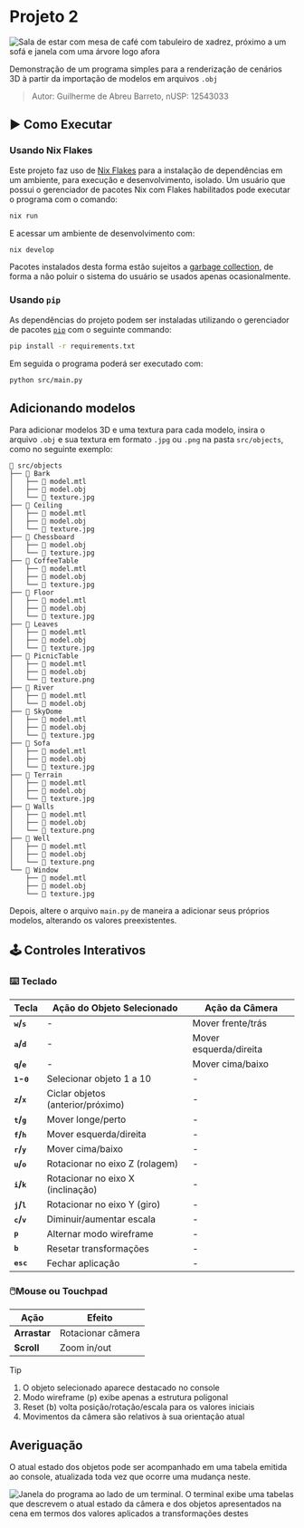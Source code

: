 # Projeto 2

![Sala de estar com mesa de café com tabuleiro de xadrez, próximo a um sofá e janela com uma
árvore logo afora](imgs/snapshot_2025-05-11_23-35-21.png)

Demonstração de um programa simples para a renderização de cenários 3D à partir
da importação de modelos em arquivos `.obj`

> Autor: Guilherme de Abreu Barreto, nUSP: 12543033

## ▶️ Como Executar

### Usando Nix Flakes

Este projeto faz uso de [Nix Flakes](https://nixos.wiki/wiki/flakes) para a
instalação de dependências em um ambiente, para execução e desenvolvimento,
isolado. Um usuário que possui o gerenciador de pacotes Nix com Flakes
habilitados pode executar o programa com o comando:

```bash
nix run
```

E acessar um ambiente de desenvolvimento com:

```bash
nix develop
```

Pacotes instalados desta forma estão sujeitos a
[garbage collection](https://nix.dev/manual/nix/2.28/package-management/garbage-collection.html),
de forma a não poluir o sistema do usuário se usados apenas ocasionalmente.

### Usando `pip`

As dependências do projeto podem ser instaladas utilizando o gerenciador de
pacotes [`pip`](https://pypi.org/project/pip/) com o seguinte commando:

```bash
pip install -r requirements.txt
```

Em seguida o programa poderá ser executado com:

```bash
python src/main.py
```

## Adicionando modelos

Para adicionar modelos 3D e uma textura para cada modelo, insira o arquivo
`.obj` e sua textura em formato `.jpg` ou `.png` na pasta `src/objects`, como no
seguinte exemplo:

```
 src/objects
├──  Bark
│   ├──  model.mtl
│   ├── 󰆧 model.obj
│   └──  texture.jpg
├──  Ceiling
│   ├──  model.mtl
│   ├── 󰆧 model.obj
│   └──  texture.jpg
├──  Chessboard
│   ├── 󰆧 model.obj
│   └──  texture.jpg
├──  CoffeeTable
│   ├──  model.mtl
│   ├── 󰆧 model.obj
│   └──  texture.jpg
├──  Floor
│   ├──  model.mtl
│   ├── 󰆧 model.obj
│   └──  texture.jpg
├──  Leaves
│   ├──  model.mtl
│   ├── 󰆧 model.obj
│   └──  texture.jpg
├──  PicnicTable
│   ├──  model.mtl
│   ├── 󰆧 model.obj
│   └──  texture.png
├──  River
│   ├──  model.mtl
│   └── 󰆧 model.obj
├──  SkyDome
│   ├──  model.mtl
│   ├── 󰆧 model.obj
│   └──  texture.jpg
├──  Sofa
│   ├──  model.mtl
│   ├── 󰆧 model.obj
│   └──  texture.jpg
├──  Terrain
│   ├──  model.mtl
│   ├── 󰆧 model.obj
│   └──  texture.jpg
├──  Walls
│   ├──  model.mtl
│   ├── 󰆧 model.obj
│   └──  texture.png
├──  Well
│   ├──  model.mtl
│   ├── 󰆧 model.obj
│   └──  texture.png
└──  Window
    ├──  model.mtl
    ├── 󰆧 model.obj
    └──  texture.jpg

```

Depois, altere o arquivo `main.py` de maneira a adicionar seus próprios modelos,
alterando os valores preexistentes.

## 🕹️ Controles Interativos

### ⌨️ Teclado

| Tecla                         | Ação do Objeto Selecionado        | Ação da Câmera         |
| ----------------------------- | --------------------------------- | ---------------------- |
| **<kbd>w</kbd>/<kbd>s</kbd>** | -                                 | Mover frente/trás      |
| **<kbd>a</kbd>/<kbd>d</kbd>** | -                                 | Mover esquerda/direita |
| **<kbd>q</kbd>/<kbd>e</kbd>** | -                                 | Mover cima/baixo       |
| **<kbd>1</kbd>-<kbd>0</kbd>** | Selecionar objeto 1 a 10          | -                      |
| **<kbd>z</kbd>/<kbd>x</kbd>** | Ciclar objetos (anterior/próximo) | -                      |
| **<kbd>t</kbd>/<kbd>g</kbd>** | Mover longe/perto                 | -                      |
| **<kbd>f</kbd>/<kbd>h</kbd>** | Mover esquerda/direita            | -                      |
| **<kbd>r</kbd>/<kbd>y</kbd>** | Mover cima/baixo                  | -                      |
| **<kbd>u</kbd>/<kbd>o</kbd>** | Rotacionar no eixo Z (rolagem)    | -                      |
| **<kbd>i</kbd>/<kbd>k</kbd>** | Rotacionar no eixo X (inclinação) | -                      |
| **<kbd>j</kbd>/<kbd>l</kbd>** | Rotacionar no eixo Y (giro)       | -                      |
| **<kbd>c</kbd>/<kbd>v</kbd>** | Diminuir/aumentar escala          | -                      |
| **<kbd>p</kbd>**              | Alternar modo wireframe           | -                      |
| **<kbd>b</kbd>**              | Resetar transformações            | -                      |
| **<kbd>esc</kbd>**            | Fechar aplicação                  | -                      |

### 🖱️Mouse ou Touchpad

| Ação         | Efeito            |
| ------------ | ----------------- |
| **Arrastar** | Rotacionar câmera |
| **Scroll**   | Zoom in/out       |

> [!TIP]
>
> 1. O objeto selecionado aparece destacado no console
> 2. Modo wireframe (<kbd>p</kbd>) exibe apenas a estrutura poligonal
> 3. Reset (<kbd>b</kbd>) volta posição/rotação/escala para os valores iniciais
> 4. Movimentos da câmera são relativos à sua orientação atual

## Averiguação

O atual estado dos objetos pode ser acompanhado em uma tabela emitida ao
console, atualizada toda vez que ocorre uma mudança neste.

![Janela do programa ao lado de um terminal. O terminal exibe uma
tabelas que descrevem o atual estado da câmera e dos objetos apresentados na cena em termos
dos valores aplicados a transformações destes](imgs/snapshot_2025-05-12_00-13-54.png)
